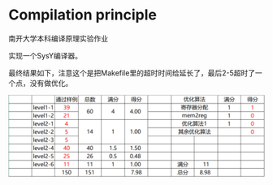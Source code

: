 # Compilation principle

南开大学本科编译原理实验作业

实现一个SysY编译器。

最终结果如下，注意这个是把Makefile里的超时时间给延长了，最后2-5超时了一个点，没有做优化。

![](https://raw.githubusercontent.com/yuwensq/imgBase/master/202301152115247.png)
